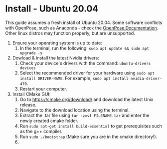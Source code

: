 # Install - Ubuntu 20.04
This guide assumes a fresh install of Ubuntu 20.04. Some software conflicts with OpenPose, such as Anaconda - check the [OpenPose Documentation](https://cmu-perceptual-computing-lab.github.io/openpose/web/html/doc/md_doc_00_index.html). Other linux distros may function properly, but are unsupported.

1. Ensure your operating system is up to date:
   1. In the terminal, run the following: `sudo apt update && sudo apt upgrade -y`
2. Dowload & install the latest Nvidia drivers:
   1. Check your device's drivers with the command: `ubuntu-drivers devices`
   2. Select the recommended driver for your hardware using `sudo apt install DRIVER-NAME`. For example, `sudo apt install nvidia-driver-470`.
   3. Restart your computer.
3. Install CMake GUI:
   1. Go to https://cmake.org/download/ and download the latest Unix release.
   2. Navigate to the download location using the terminal.
   3. Extract the .tar file using `tar -zxvf FILENAME.tar` and enter the newly created cmake folder.
   4. Run `sudo apt-get install build-essential` to get prerequisites such as the g++ compiler.
   5. Run `sudo ./bootstrap` (Make sure you are in the cmake directory!).
   6. 
